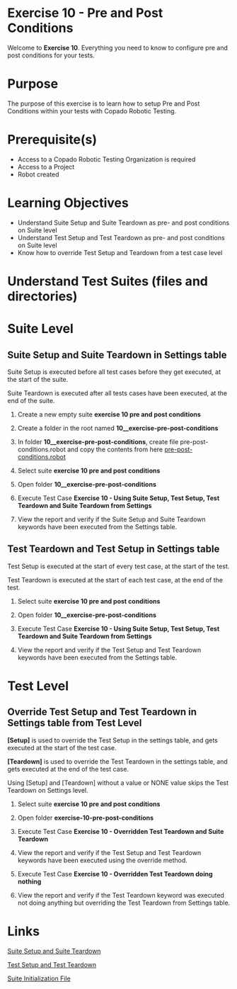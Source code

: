 # Exercise 10 - Pre and Post Conditions

Welcome to **Exercise 10**. Everything you need to know to configure pre and post conditions for your tests.

# Purpose

The purpose of this exercise is to learn how to setup Pre and Post Conditions within your tests with Copado Robotic Testing.

# Prerequisite(s)

- Access to a Copado Robotic Testing Organization is required
- Access to a Project
- Robot created

# Learning Objectives

- Understand Suite Setup and Suite Teardown as pre- and post conditions on Suite level
- Understand Test Setup and Test Teardown as pre- and post conditions on Suite level
- Know how to override Test Setup and Teardown from a test case level

# Understand Test Suites (files and directories)

# Suite Level

## Suite Setup and Suite Teardown in Settings table

Suite Setup is executed before all test cases before they get executed, at the start of the suite.

Suite Teardown is executed after all tests cases have been executed, at the end of the suite.

1. Create a new empty suite **exercise 10 pre and post conditions**

2. Create a folder in the root named **10__exercise-pre-post-conditions**

3. In folder **10__exercise-pre-post-conditions**, create file pre-post-conditions.robot and copy the contents from here [pre-post-conditions.robot](pre-post-conditions.robot)

4. Select suite **exercise 10 pre and post conditions**

5. Open folder **10__exercise-pre-post-conditions**

6. Execute Test Case **Exercise 10 - Using Suite Setup, Test Setup, Test Teardown and Suite Teardown from Settings**

7. View the report and verify if the Suite Setup and Suite Teardown keywords have been executed from the Settings table.

## Test Teardown and Test Setup in Settings table

Test Setup is executed at the start of every test case, at the start of the test.

Test Teardown is executed at the start of each test case, at the end of the test.

1. Select suite **exercise 10 pre and post conditions**

2. Open folder **10__exercise-pre-post-conditions**

3. Execute Test Case **Exercise 10 - Using Suite Setup, Test Setup, Test Teardown and Suite Teardown from Settings**

4. View the report and verify if the Test Setup and Test Teardown keywords have been executed from the Settings table.

# Test Level

## Override Test Setup and Test Teardown in Settings table from Test Level

**[Setup]** is used to override the Test Setup in the settings table, and gets executed at the start of the test case.

**[Teardown]** is used to override the Test Teardown in the settings table, and gets executed at the end of the test case.

Using [Setup] and [Teardown] without a value or NONE value skips the Test Teardown on Settings level. 

1. Select suite **exercise 10 pre and post conditions**

2. Open folder **exercise-10-pre-post-conditions**

3. Execute Test Case **Exercise 10 - Overridden Test Teardown and Suite Teardown**

4. View the report and verify if the Test Setup and Test Teardown keywords have been executed using the override method.

5. Execute Test Case **Exercise 10 - Overridden Test Teardown doing nothing**

6. View the report and verify if the Test Teardown keyword was executed not doing anything but overriding the Test Teardown from Settings table.

# Links

[Suite Setup and Suite Teardown](https://robotframework.org/robotframework/latest/RobotFrameworkUserGuide.html#suite-setup-and-teardown)

[Test Setup and Test Teardown](https://robotframework.org/robotframework/latest/RobotFrameworkUserGuide.html#test-setup-and-teardown)

[Suite Initialization File](https://robotframework.org/robotframework/latest/RobotFrameworkUserGuide.html#suite-initialization-files)